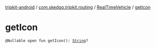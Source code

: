 [tripkit-android](../../index.md) / [com.skedgo.tripkit.routing](../index.md) / [RealTimeVehicle](index.md) / [getIcon](./get-icon.md)

# getIcon

`@Nullable open fun getIcon(): `[`String`](https://kotlinlang.org/api/latest/jvm/stdlib/kotlin/-string/index.html)`?`